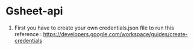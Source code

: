 # Gsheet-api

1. First you have to create your own credentials.json file to run this reference : https://developers.google.com/workspace/guides/create-credentials
